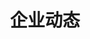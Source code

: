 ---
{
    layout: Layout,
    isDynamic: true,
    title: 企业动态,
    dynamicTitle: {
        title: 企业动态,
        subTitle: 了解企业最新动态、行业资讯及新闻报道
    },
    dynamicList: [
        {
            date: 'June 24',
            year: '2021',
            title: 特等奖! 边界智能获得二零二一年南京创新周 · 江北新区数字金融创新大赛特等奖,
            description: 边界智能凭借《区块链 NFT 及大数据隐私保护技术支撑的绿色金融解决方案》获得南京创新周 · 江北新区数字金融创新大赛特等奖。,
            imgName: https://www.bianjie.ai/resources/Bianjie/BJHOME-IMAGE/news/chuangxinzhou.png,
            route: ,
            link: https://mp.weixin.qq.com/s/s69uTkFOv7kyU14DgmhRBw
        },
        {
            date: 'June 22',
            year: '2021',
            title: 上线可信身份服务，文昌链「IRITA OPB」推动互联网司法转型升级,
            description: 文昌链「IRITA OPB」与壹证通展开合作，将识蛛可信身份服务运用到文昌链上，通过身份认证、数字证书等技术满足在线诉讼活动合法、真实、有效的需求。,
            imgName: ,
            route: ,
            link: https://mp.weixin.qq.com/s/DAAcV9lYpGILkBRCJIZrlA
        },
        {
            date: 'June 07',
            year: '2021',
            title: 夺冠！边界智能荣获 2021 长三角（上海）区块链应用创新大赛成长组一等奖,
            description: 边界智能的参赛方案《基于区块链的大数据共享解决方案》，凭借不俗的实力和亮眼的表现，获得2021 长三角（上海）区块链应用创新大赛成长组一等奖。,
            imgName: ,
            route: ,
            link: https://mp.weixin.qq.com/s/9WRqTnDndmRIo0MVfzBUAw
        },
        {
            date: 'June 04',
            year: '2021',
            title: 边界智能荣获「算力 20」榜单 2020 最具价值数据智能产品/解决方案奖,
            description: 边界智能凭借在隐私计算和大数据领域的突出表现，荣获「算力 20」榜单 2020 最具价值数据智能产品/解决方案奖。,
            imgName: ,
            route: ,
            link: https://mp.weixin.qq.com/s/gc_09Sg6F2yRNW8UC-r_LA
        },
        {
            date: 'June 03',
            year: '2021',
            title: 支持大数据持隐私保护及 NFT 的文昌链--边界智能在 2021 区块链服务网络（BSN）应用创新峰会分享,
            description: 边界智能创始人曹恒受邀出席以「链上星城，链接未来」为主题的 2021 年区块链服务网络（BSN）应用创新峰会，并于大会做了《开放联盟链支持创新应用和产业发展——支持大数据隐私保护及 NFT 的 IRITA OPB：文昌链》的精彩分享。,
            imgName: ,
            route: ,
            link: https://mp.weixin.qq.com/s/HeoA1ctfrk1waXy6_yriJw
        },
        {
            date: 'May 08',
            year: '2021',
            title: 【边界快讯】“智慧政务+区块链” 都江堰市行政审批局智慧政务在 BSN 文昌链上线了,
            description: 「政务服务底层区块链平台」应用项目是由都江堰区块链场景实验室的核心技术企业共同研发，边界智能承担了平台中「区块链电子证照系统」的搭建，该系统基于 BSN 首批开放联盟链「文昌链」开发，也是 BSN 开放联盟链「文昌链」部署的首个政务应用。,
            imgName: ,
            route: ,
            link: https://mp.weixin.qq.com/s/P8xaUOcgl3m4BATDcL-vgQ
        },
        {
            date: 'Apr 27',
            year: '2021',
            title: 边界智能在 TBI 的分享：区块链互操作技术、打造新基建平台中的跨链服务、支持下一代分布式商业系统的开放联盟链,
            description: 边界智能创始人曹恒受邀在可信区块链推进计划 2021 年第一次全会，在「互操作项目组」「电信应用工作组」「工业应用项目组、供应链协同应用项目组和 BaaS 工作组」 三个项目组研讨会中进行主题演讲。,
            imgName: ,
            route: ,
            link: https://mp.weixin.qq.com/s/_tGFbVfxp9uQOGyBQPh2Cg
        },
        {
            date: 'Mar 27',
            year: '2021',
            title: 边界智能成为中国中小企业协会产业区块链专委会常务理事单位,
            description: 边界智能成为中国中小企业协会产业区块链专委会的 4 家常务理事单位之一，其联合创始人曹恒女士在第一次专委会会议上高票当选为常务理事会主席。,
            imgName: ,
            route: ,
            link: https://mp.weixin.qq.com/s/q32jNkLaMnV8WGAiG6FcPw
        },
        {
            date: 'Mar 22',
            year: '2021',
            title: 西井科技与边界智能达成战略合作，共同推动 AI 商业化应用的隐私保护及数据确权,
            description: 西井科技与边界智能，将围绕人工智能应用过程中的数据的确权与隐私保护领域达成战略合作，致力于推动数字化服务生态体系的建立，将物联网人工智能与隐私计算以及区块链跨链技术相结合，有效解决数据采集、流通、应用等各个环节的隐私保护及数据确权问题。,
            imgName: ,
            route: ,
            link: https://mp.weixin.qq.com/s/QhrF4peejZ18hQDslCVZgg
        },
        {
            date: 'Jan 31',
            year: '2021',
            title: 首个 BSN 开放联盟链「文昌链」上线,
            description: BSN 首批完成集成的开放联盟链「文昌链」已正式上线。「文昌链」是边界智能基于其自主可控联盟链产品 IRITA，改造了 IRIS Hub 和 Cosmos Hub 经过多年大规模实践验证过的前沿公有链底层技术，打造的支持多种智能合约的开放联盟链。,
            imgName: ,
            route: ,
            link: https://mp.weixin.qq.com/s/F0QEBBG1uDVDWAEQDXMPBg
        },
        {
            date: 'Jan 04',
            year: '2021',
            title: 边界智能获 ISO9001 及 ISO27001 国际认证,
            description: 边界智能完成了内部标准化管理体系建设的又一个里程碑：获得了 ISO9001 及 ISO27001 两项认证，这标志着边界智能在质量管理和信息安全管理方面达到了国际标准规范要求。,
            imgName: ,
            route: ,
            link: https://mp.weixin.qq.com/s/dtRYOw2_LPJXEg_8ZdpN3g
        },
        {
            date: 'Dec 16',
            year: '2020',
            title: 边界智能入选 2020 上海最具投资潜力 50 佳创业企业,
            description: 边界智能凭借「支持跨链及大数据隐私保护的分布式商业系统 IRITA」顺利突出重围，成功获评「2020 上海最具投资潜力 50 佳创业企业」，是 50 佳获奖企业中为数不多的专注于区块链与大数据技术服务的高新技术企业。,
            imgName: ,
            route: ,
            link: https://mp.weixin.qq.com/s/j6qgXPJJcbKvTxZHYLYsTg
        },
        {
            date: 'Dec 14',
            year: '2020',
            title: 万字庖解区块链跨链技术 | 金色财经采访实录,
            description: 边界智能联合创始人曹恒接受金色财经采访，与红枣科技 CEO 何亦凡、分布科技创始人达鸿飞共同探讨区块链跨链技术与服务。,
            imgName: ,
            route: ,
            link: https://mp.weixin.qq.com/s/5FPf1q5QFFLC3BYuJzjC4Q
        },
        {
            date: 'Dec 04',
            year: '2020',
            title: 边界智能成为 IEEE 标准协会高级会员，参与区块链标准制定,
            description: 边界智能正式成为 IEEE 标准协会高级会员，参与区块链跨链互操作等相关领域的标准制定。,
            imgName: ,
            route: ,
            link: https://mp.weixin.qq.com/s/2aK7L4qCswbSDwTdFK-PaA
        },
    ],
}
---